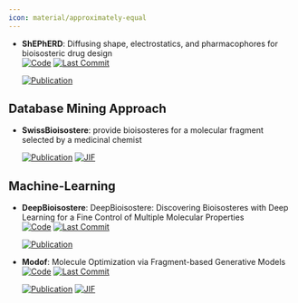 ```yaml
---
icon: material/approximately-equal
---
```





- **ShEPhERD**: Diffusing shape, electrostatics, and pharmacophores for bioisosteric drug design  
    [![Code](https://img.shields.io/github/stars/coleygroup/shepherd?style=for-the-badge&logo=github)](https://github.com/coleygroup/shepherd) 
    [![Last Commit](https://img.shields.io/github/last-commit/coleygroup/shepherd?style=for-the-badge&logo=github)](https://github.com/coleygroup/shepherd) 

    [![Publication](https://img.shields.io/badge/Publication-Citations:0-blue?style=for-the-badge&logo=bookstack)](https://doi.org/10.48550/arXiv.2411.04130) 


## **Database Mining Approach**


- **SwissBioisostere**: provide bioisosteres for a molecular fragment selected by a medicinal chemist  

    [![Publication](https://img.shields.io/badge/Publication-Citations:31-blue?style=for-the-badge&logo=bookstack)](https://doi.org/10.1093/nar/gkab1047) 
    [![JIF](https://img.shields.io/badge/Impact_Factor-16.60-purple?style=for-the-badge&logo=academia)](https://doi.org/10.1093/nar/gkab1047)


## **Machine-Learning**


- **DeepBioisostere**: DeepBioisostere: Discovering Bioisosteres with Deep Learning for a Fine Control of Multiple Molecular Properties  
    [![Code](https://img.shields.io/github/stars/Hwoo-Kim/DeepBioisostere?style=for-the-badge&logo=github)](https://github.com/Hwoo-Kim/DeepBioisostere) 
    [![Last Commit](https://img.shields.io/github/last-commit/Hwoo-Kim/DeepBioisostere?style=for-the-badge&logo=github)](https://github.com/Hwoo-Kim/DeepBioisostere) 

    [![Publication](https://img.shields.io/badge/Publication-Citations:0-blue?style=for-the-badge&logo=bookstack)](https://doi.org/10.48550/arXiv.2403.02706) 



- **Modof**: Molecule Optimization via Fragment-based Generative Models  
    [![Code](https://img.shields.io/github/stars/ziqi92/Modof?style=for-the-badge&logo=github)](https://github.com/ziqi92/Modof) 
    [![Last Commit](https://img.shields.io/github/last-commit/ziqi92/Modof?style=for-the-badge&logo=github)](https://github.com/ziqi92/Modof) 

    [![Publication](https://img.shields.io/badge/Publication-Citations:42-blue?style=for-the-badge&logo=bookstack)](https://doi.org/10.1038/s42256-021-00410-2) 
    [![JIF](https://img.shields.io/badge/Impact_Factor-18.80-purple?style=for-the-badge&logo=academia)](https://doi.org/10.1038/s42256-021-00410-2)


